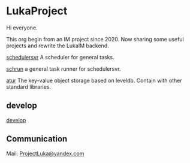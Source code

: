 # LukaProject

Hi everyone.

This org begin from an IM project since 2020. Now sharing some useful projects and rewrite the LukaIM backend.

[schedulersvr](https://github.com/lukaproject/schedulersvr) A scheduler for general tasks.

[schrun](https://github.com/lukaproject/schrun) a general task runner for schedulersvr.

[atur](https://github.com/lukaproject/atur) The key-value object storage based on leveldb. Contain with other standard libraries.

## develop

[develop](../develop.md)

## Communication

Mail: ProjectLuka@yandex.com
